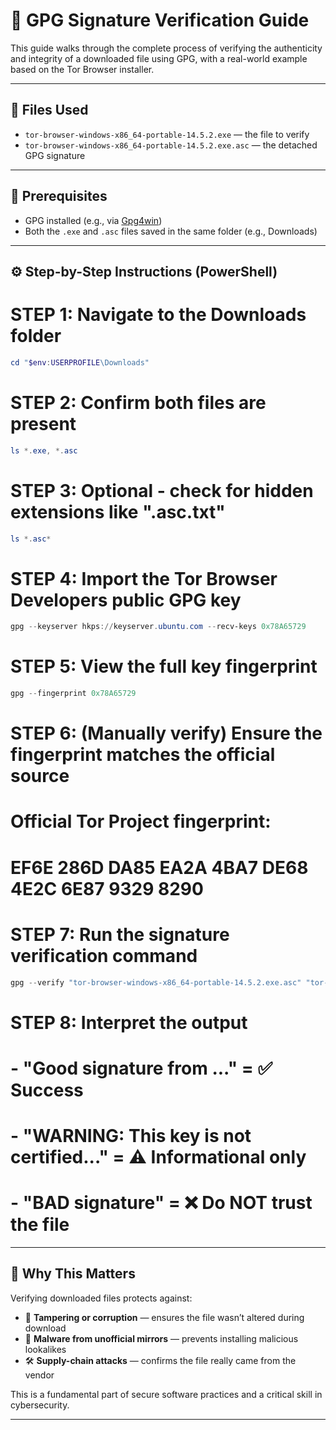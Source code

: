 # 🔐 GPG Signature Verification Guide

This guide walks through the complete process of verifying the authenticity and integrity of a downloaded file using GPG, with a real-world example based on the Tor Browser installer.

---

## 📁 Files Used

- `tor-browser-windows-x86_64-portable-14.5.2.exe` — the file to verify  
- `tor-browser-windows-x86_64-portable-14.5.2.exe.asc` — the detached GPG signature

---

## 🧰 Prerequisites

- GPG installed (e.g., via [Gpg4win](https://gpg4win.org/))
- Both the `.exe` and `.asc` files saved in the same folder (e.g., Downloads)

---

## ⚙️ Step-by-Step Instructions (PowerShell)

# STEP 1: Navigate to the Downloads folder

```powershell
cd "$env:USERPROFILE\Downloads"
```

# STEP 2: Confirm both files are present

```powershell
ls *.exe, *.asc
```

# STEP 3: Optional - check for hidden extensions like ".asc.txt"

```powershell
ls *.asc*
```

# STEP 4: Import the Tor Browser Developers public GPG key

```powershell
gpg --keyserver hkps://keyserver.ubuntu.com --recv-keys 0x78A65729
```

# STEP 5: View the full key fingerprint

```powershell
gpg --fingerprint 0x78A65729
```

# STEP 6: (Manually verify) Ensure the fingerprint matches the official source
# Official Tor Project fingerprint:
# EF6E 286D DA85 EA2A 4BA7  DE68 4E2C 6E87 9329 8290

# STEP 7: Run the signature verification command

```powershell
gpg --verify "tor-browser-windows-x86_64-portable-14.5.2.exe.asc" "tor-browser-windows-x86_64-portable-14.5.2.exe"
```

# STEP 8: Interpret the output
# - "Good signature from ..." = ✅ Success
# - "WARNING: This key is not certified..." = ⚠️ Informational only
# - "BAD signature" = ❌ Do NOT trust the file

---

## 🧠 Why This Matters

Verifying downloaded files protects against:

- 🧪 **Tampering or corruption** — ensures the file wasn’t altered during download
- 🧨 **Malware from unofficial mirrors** — prevents installing malicious lookalikes
- 🛠️ **Supply-chain attacks** — confirms the file really came from the vendor

This is a fundamental part of secure software practices and a critical skill in cybersecurity.

---

